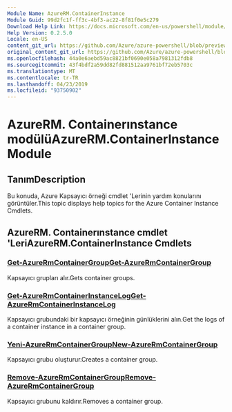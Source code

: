 ```yaml
---
Module Name: AzureRM.ContainerInstance
Module Guid: 99d2fc1f-ff3c-4bf3-ac22-8f81f0e5c279
Download Help Link: https://docs.microsoft.com/en-us/powershell/module/azurerm.containerinstance
Help Version: 0.2.5.0
Locale: en-US
content_git_url: https://github.com/Azure/azure-powershell/blob/preview/src/ResourceManager/ContainerInstance/Commands.ContainerInstance/help/AzureRM.ContainerInstance.md
original_content_git_url: https://github.com/Azure/azure-powershell/blob/preview/src/ResourceManager/ContainerInstance/Commands.ContainerInstance/help/AzureRM.ContainerInstance.md
ms.openlocfilehash: 44a0e6aebd59ac8821bf0690e058a7981312fdb8
ms.sourcegitcommit: 43f4bdf2a59dd82fd881512aa9761bf72eb5703c
ms.translationtype: MT
ms.contentlocale: tr-TR
ms.lasthandoff: 04/23/2019
ms.locfileid: "93750902"
---
```

# <span data-ttu-id="6c678-101">AzureRM. Containerınstance modülü</span><span class="sxs-lookup"><span data-stu-id="6c678-101">AzureRM.ContainerInstance Module</span></span>
## <span data-ttu-id="6c678-102">Tanım</span><span class="sxs-lookup"><span data-stu-id="6c678-102">Description</span></span>
<span data-ttu-id="6c678-103">Bu konuda, Azure Kapsayıcı örneği cmdlet 'Lerinin yardım konularını görüntüler.</span><span class="sxs-lookup"><span data-stu-id="6c678-103">This topic displays help topics for the Azure Container Instance Cmdlets.</span></span>

## <span data-ttu-id="6c678-104">AzureRM. Containerınstance cmdlet 'Leri</span><span class="sxs-lookup"><span data-stu-id="6c678-104">AzureRM.ContainerInstance Cmdlets</span></span>
### [<span data-ttu-id="6c678-105">Get-AzureRmContainerGroup</span><span class="sxs-lookup"><span data-stu-id="6c678-105">Get-AzureRmContainerGroup</span></span>](Get-AzureRmContainerGroup.md)
<span data-ttu-id="6c678-106">Kapsayıcı grupları alır.</span><span class="sxs-lookup"><span data-stu-id="6c678-106">Gets container groups.</span></span>

### [<span data-ttu-id="6c678-107">Get-AzureRmContainerInstanceLog</span><span class="sxs-lookup"><span data-stu-id="6c678-107">Get-AzureRmContainerInstanceLog</span></span>](Get-AzureRmContainerInstanceLog.md)
<span data-ttu-id="6c678-108">Kapsayıcı grubundaki bir kapsayıcı örneğinin günlüklerini alın.</span><span class="sxs-lookup"><span data-stu-id="6c678-108">Get the logs of a container instance in a container group.</span></span>

### [<span data-ttu-id="6c678-109">Yeni-AzureRmContainerGroup</span><span class="sxs-lookup"><span data-stu-id="6c678-109">New-AzureRmContainerGroup</span></span>](New-AzureRmContainerGroup.md)
<span data-ttu-id="6c678-110">Kapsayıcı grubu oluşturur.</span><span class="sxs-lookup"><span data-stu-id="6c678-110">Creates a container group.</span></span>

### [<span data-ttu-id="6c678-111">Remove-AzureRmContainerGroup</span><span class="sxs-lookup"><span data-stu-id="6c678-111">Remove-AzureRmContainerGroup</span></span>](Remove-AzureRmContainerGroup.md)
<span data-ttu-id="6c678-112">Kapsayıcı grubunu kaldırır.</span><span class="sxs-lookup"><span data-stu-id="6c678-112">Removes a container group.</span></span>

